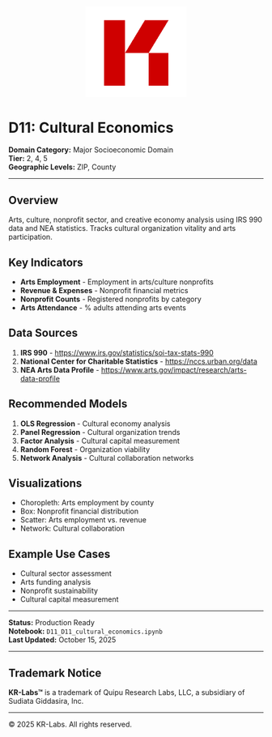 <div align="center">
  <img src="../../../assets/images/KRLabs_WebLogo.png" alt="KR-Labs" width="200">
</div>

# D11: Cultural Economics

**Domain Category:** Major Socioeconomic Domain  
**Tier:** 2, 4, 5  
**Geographic Levels:** ZIP, County

---

## Overview

Arts, culture, nonprofit sector, and creative economy analysis using IRS 990 data and NEA statistics. Tracks cultural organization vitality and arts participation.

## Key Indicators

- **Arts Employment** - Employment in arts/culture nonprofits
- **Revenue & Expenses** - Nonprofit financial metrics
- **Nonprofit Counts** - Registered nonprofits by category
- **Arts Attendance** - % adults attending arts events

## Data Sources

1. **IRS 990** - https://www.irs.gov/statistics/soi-tax-stats-990
2. **National Center for Charitable Statistics** - https://nccs.urban.org/data
3. **NEA Arts Data Profile** - https://www.arts.gov/impact/research/arts-data-profile

## Recommended Models

1. **OLS Regression** - Cultural economy analysis
2. **Panel Regression** - Cultural organization trends
3. **Factor Analysis** - Cultural capital measurement
4. **Random Forest** - Organization viability
5. **Network Analysis** - Cultural collaboration networks

## Visualizations

- Choropleth: Arts employment by county
- Box: Nonprofit financial distribution
- Scatter: Arts employment vs. revenue
- Network: Cultural collaboration

## Example Use Cases

- Cultural sector assessment
- Arts funding analysis
- Nonprofit sustainability
- Cultural capital measurement

---

**Status:** Production Ready  
**Notebook:** `D11_D11_cultural_economics.ipynb`  
**Last Updated:** October 15, 2025

---

## Trademark Notice

**KR-Labs™** is a trademark of Quipu Research Labs, LLC, a subsidiary of Sudiata Giddasira, Inc.

---

© 2025 KR-Labs. All rights reserved.
